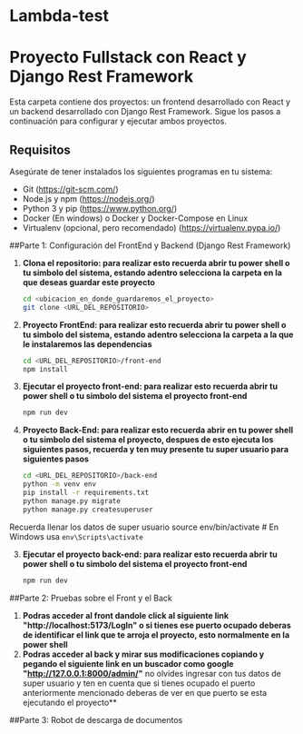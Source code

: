 # Lambda-test
# Proyecto Fullstack con React y Django Rest Framework

Esta carpeta contiene dos proyectos: un frontend desarrollado con React y un backend desarrollado con Django Rest Framework. Sigue los pasos a continuación para configurar y ejecutar ambos proyectos.

## Requisitos

Asegúrate de tener instalados los siguientes programas en tu sistema:

- Git (https://git-scm.com/)
- Node.js y npm (https://nodejs.org/)
- Python 3 y pip (https://www.python.org/)
- Docker (En windows) o Docker y Docker-Compose en Linux
- Virtualenv (opcional, pero recomendado) (https://virtualenv.pypa.io/)


##Parte 1: Configuración del FrontEnd y Backend  (Django Rest Framework)

1. **Clona el repositorio: para realizar esto recuerda abrir tu power shell o tu simbolo del sistema, estando adentro selecciona la carpeta en la que deseas guardar este proyecto**

   ```bash
   cd <ubicacion_en_donde_guardaremos_el_proyecto>
   git clone <URL_DEL_REPOSITORIO>
2. **Proyecto FrontEnd: para realizar esto recuerda abrir tu power shell o tu simbolo del sistema, estando adentro selecciona la carpeta a la que le instalaremos las dependencias**

   ```bash
   cd <URL_DEL_REPOSITORIO>/front-end
   npm install
3. **Ejecutar el proyecto front-end: para realizar esto recuerda abrir tu power shell o tu simbolo del sistema el proyecto front-end**

   ```bash
   npm run dev

4. **Proyecto Back-End: para realizar esto recuerda abrir en tu power shell o tu simbolo del sistema el proyecto, despues de esto ejecuta los siguientes pasos, recuerda y ten muy presente tu super usuario para siguientes pasos**

   ```bash
   cd <URL_DEL_REPOSITORIO>/back-end
   python -m venv env
   pip install -r requirements.txt
   python manage.py migrate
   python manage.py createsuperuser
   
Recuerda llenar los datos de super usuario
source env/bin/activate  # En Windows usa `env\Scripts\activate`

3. **Ejecutar el proyecto back-end: para realizar esto recuerda abrir tu power shell o tu simbolo del sistema el proyecto front-end**

   ```bash
   npm run dev

##Parte 2: Pruebas sobre el Front y el Back
1. **Podras acceder al front dandole click al siguiente link "http://localhost:5173/LogIn" o si tienes ese puerto ocupado deberas de identificar el link que te arroja el proyecto, esto normalmente en la power shell**
2. **Podras acceder al back y mirar sus modificaciones copiando y pegando el siguiente link en un buscador como google "http://127.0.0.1:8000/admin/"** no olvides ingresar con tus datos de super usuario y ten en cuenta que si tienes ocupado el puerto anteriormente mencionado deberas de ver en que puerto se esta ejecutando el proyecto**

##Parte 3: Robot de descarga de documentos


   
